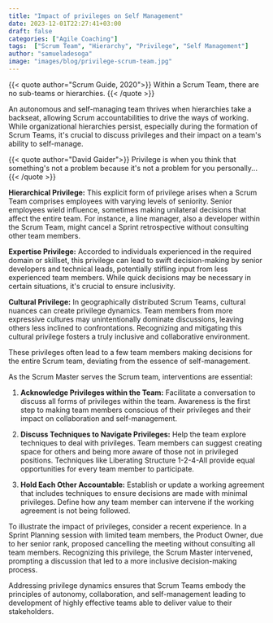 ```yaml
---
title: "Impact of privileges on Self Management"
date: 2023-12-01T22:27:41+03:00
draft: false
categories: ["Agile Coaching"]
tags:  ["Scrum Team", "Hierarchy", "Privilege", "Self Management"]
author: "samueladesoga"
image: "images/blog/privilege-scrum-team.jpg"
---
```


{{< quote author="Scrum Guide, 2020">}} 
Within a Scrum Team, there are no sub-teams or hierarchies.
{{< /quote >}}

An autonomous and self-managing team thrives when hierarchies take a backseat, allowing Scrum accountabilities to drive the ways of working. While organizational hierarchies persist, especially during the formation of Scrum Teams, it's crucial to discuss privileges and their impact on a team's ability to self-manage.

{{< quote author="David Gaider">}} 
Privilege is when you think that something's not a problem because it's not a problem for you personally...{{< /quote >}}

**Hierarchical Privilege:**
This explicit form of privilege arises when a Scrum Team comprises employees with varying levels of seniority. Senior employees wield influence, sometimes making unilateral decisions that affect the entire team. For instance, a line manager, also a developer within the Scrum Team, might cancel a Sprint retrospective without consulting other team members.

**Expertise Privilege:**
Accorded to individuals experienced in the required domain or skillset, this privilege can lead to swift decision-making by senior developers and technical leads, potentially stifling input from less experienced team members. While quick decisions may be necessary in certain situations, it's crucial to ensure inclusivity.

**Cultural Privilege:**
In geographically distributed Scrum Teams, cultural nuances can create privilege dynamics. Team members from more expressive cultures may unintentionally dominate discussions, leaving others less inclined to confrontations. Recognizing and mitigating this cultural privilege fosters a truly inclusive and collaborative environment.

These privileges often lead to a few team members making decisions for the entire Scrum team, deviating from the essence of self-management.

As the Scrum Master serves the Scrum team, interventions are essential:

1. **Acknowledge Privileges within the Team:**
   Facilitate a conversation to discuss all forms of privileges within the team. Awareness is the first step to making team members conscious of their privileges and their impact on collaboration and self-management.

2. **Discuss Techniques to Navigate Privileges:**
   Help the team explore techniques to deal with privileges. Team members can suggest creating space for others and being more aware of those not in privileged positions. Techniques like Liberating Structure 1-2-4-All provide equal opportunities for every team member to participate.

3. **Hold Each Other Accountable:**
   Establish or update a working agreement that includes techniques to ensure decisions are made with minimal privileges. Define how any team member can intervene if the working agreement is not being followed.

To illustrate the impact of privileges, consider a recent experience. In a Sprint Planning session with limited team members, the Product Owner, due to her senior rank, proposed cancelling the meeting without consulting all team members. Recognizing this privilege, the Scrum Master intervened, prompting a discussion that led to a more inclusive decision-making process.

Addressing privilege dynamics ensures that Scrum Teams embody the principles of autonomy, collaboration, and self-management leading to development of highly effective teams able to deliver value to their stakeholders.
